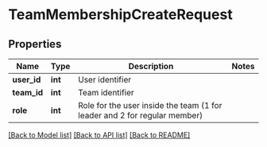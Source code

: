 # TeamMembershipCreateRequest

## Properties
Name | Type | Description | Notes
------------ | ------------- | ------------- | -------------
**user_id** | **int** | User identifier | 
**team_id** | **int** | Team identifier | 
**role** | **int** | Role for the user inside the team (1 for leader and 2 for regular member) | 

[[Back to Model list]](../README.md#documentation-for-models) [[Back to API list]](../README.md#documentation-for-api-endpoints) [[Back to README]](../README.md)


